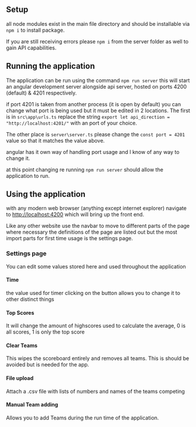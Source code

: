 ## Setup

all node modules exist in the main file directory and should be installable via `npm i` to install package. 

If you are still receiving errors please `npm i` from the server folder as well to gain API capabilities.

## Running the application

The application can be run using the command `npm run server` this will start an angular development server alongside api server, hosted on ports 4200 (default) & 4201 respectively.

if port 4201 is taken from another process (it is open by default) you can change what port is being used but it must be edited in 2 locations. The first is in `src\app\urls.ts` replace the string `export let api_direction = "http://localhost:4201/"` with an port of your choice. 

The other place is `server\server.ts` please change the `const port = 4201` value so that it matches the value above.

angular has it own way of handling port usage and I know of any way to change it.

at this point changing re running `npm run server` should allow the application to run.

## Using the application

with any modern web browser (anything except internet explorer) navigate to [http://localhost:4200](http://localhost:4200) which will bring up the front end. 

Like any other website use the navbar to move to different parts of the page where necessary the definitions of the page are listed out but the most import parts for first time usage is the settings page.

### Settings page

You can edit some values stored here and used throughout the application 

#### Time

the value used for timer clicking on the button allows you to change it to other distinct things

#### Top Scores

It will change the amount of highscores used to calculate the average, 0 is all scores, 1 is only the top score

#### Clear Teams

This wipes the scoreboard entirely and removes all teams. This is should be avoided but is needed for the app.

#### File upload

Attach a .csv file with lists of numbers and names of the teams competing

#### Manual Team adding

Allows you to add Teams during the run time of the application. 